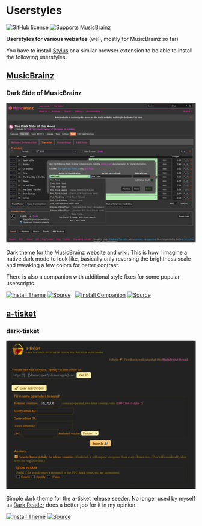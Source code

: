 # Userstyles

[![GitHub license](https://img.shields.io/github/license/kellnerd/userstyles.svg)](LICENSE)
[![Supports MusicBrainz](https://img.shields.io/badge/supports-MusicBrainz-ba478f.svg?logo=musicbrainz)](https://musicbrainz.org)

**Userstyles for various websites** (well, mostly for MusicBrainz so far)

You have to install [Stylus](https://add0n.com/stylus.html) or a similar browser extension to be able to install the following userstyles.

## [MusicBrainz](https://musicbrainz.org)

### Dark Side of MusicBrainz

![Screenshot of the Release Editor](screenshots/musicbrainz-dark/release-editor.png)

Dark theme for the MusicBrainz website and wiki.
This is how I imagine a native dark mode to look like, basically only reversing the brightness scale and tweaking a few colors for better contrast.

There is also a companion with additional style fixes for some popular userscripts.

[![Install Theme](https://img.shields.io/badge/Install_Theme-238b8b.svg?style=for-the-badge&logo=stylus)](musicbrainz-dark.user.css?raw=1)
[![Source](https://img.shields.io/badge/Source-grey.svg?style=for-the-badge&logo=github)](musicbrainz-dark.user.css)
&nbsp;
[![Install Companion](https://img.shields.io/badge/Install_Companion-238b8b.svg?style=for-the-badge&logo=stylus)](musicbrainz-userscripts-dark.user.css?raw=1)
[![Source](https://img.shields.io/badge/Source-grey.svg?style=for-the-badge&logo=github)](musicbrainz-userscripts-dark.user.css)

## [a-tisket](https://atisket.pulsewidth.org.uk/)

### dark-tisket

![Screenshot of the Landing Page](screenshots/dark-tisket/home.png)

Simple dark theme for the a-tisket release seeder.
No longer used by myself as [Dark Reader](https://darkreader.org/) does a better job for it in my opinion.

[![Install Theme](https://img.shields.io/badge/Install_Theme-238b8b.svg?style=for-the-badge&logo=stylus)](dark-tisket.user.css?raw=1)
[![Source](https://img.shields.io/badge/Source-grey.svg?style=for-the-badge&logo=github)](dark-tisket.user.css)
